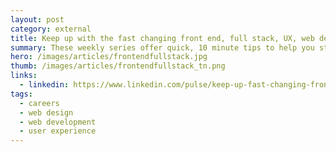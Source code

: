 ```yaml
---
layout: post
category: external
title: Keep up with the fast changing front end, full stack, UX, web design and mobile industries with these seven online weekly series
summary: These weekly series offer quick, 10 minute tips to help you stay frosty and challenge you to keep learning about Android development, web media, mastering interview code, CSS, Sharepoint, UX and Visual Studio.
hero: /images/articles/frontendfullstack.jpg
thumb: /images/articles/frontendfullstack_tn.png
links:
  - linkedin: https://www.linkedin.com/pulse/keep-up-fast-changing-front-end-full-stack-ux-web-seven-villalobos
tags:
  - careers
  - web design
  - web development
  - user experience
---
```

